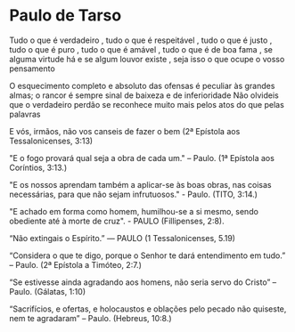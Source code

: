 # Paulo de Tarso
Tudo o que é verdadeiro , tudo o que é respeitável , tudo o que é justo , tudo o que é puro , tudo o que é amável , tudo o que é de boa fama , se alguma virtude há e se algum louvor existe , seja isso o que ocupe o vosso pensamento

O esquecimento completo e absoluto das ofensas é peculiar às grandes almas; o rancor é sempre sinal de baixeza e de inferioridade Não olvideis que o verdadeiro perdão se reconhece muito mais pelos atos do que pelas palavras

E vós, irmãos, não vos canseis de fazer o bem (2ª Epístola aos Tessalonicenses, 3:13)

"E o fogo provará qual seja a obra de cada um." – Paulo. (1ª Epístola aos Coríntios, 3:13.)

"E os nossos aprendam também a aplicar-se às boas obras, nas coisas necessárias, para que não sejam infrutuosos." - Paulo. (TITO, 3:14.)

"E achado em forma como homem, humilhou-se a si mesmo, sendo obediente até à morte de cruz". - PAULO (Fillipenses, 2:8).

“Não extingais o Espírito.” — PAULO (1 Tessalonicenses, 5.19)

“Considera o que te digo, porque o Senhor te dará entendimento em tudo.” – Paulo. (2ª Epístola a Timóteo, 2:7.)

“Se estivesse ainda agradando aos homens, não seria servo do Cristo” – Paulo. (Gálatas, 1:10)

“Sacrifícios, e ofertas, e holocaustos e oblações pelo pecado não quiseste, nem te agradaram”  – Paulo. (Hebreus, 10:8.)

